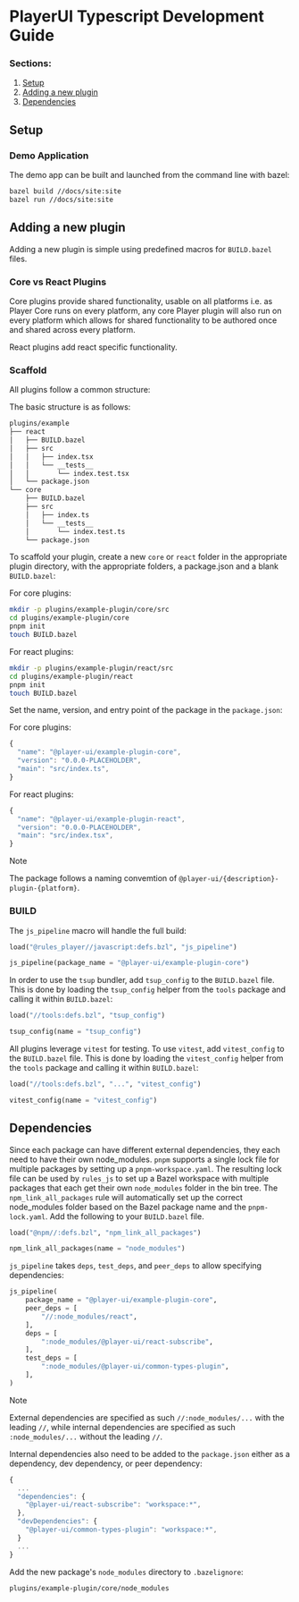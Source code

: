 # PlayerUI Typescript Development Guide

### Sections:
1. [Setup](#Setup)
2. [Adding a new plugin](#adding-a-new-plugin)
3. [Dependencies](#Dependencies)

## Setup
### Demo Application
The demo app can be built and launched from the command line with bazel:
```bash
bazel build //docs/site:site
bazel run //docs/site:site
```

## Adding a new plugin
Adding a new plugin is simple using predefined macros for `BUILD.bazel` files.

### Core vs React Plugins
Core plugins provide shared functionality, usable on all platforms i.e. as Player Core runs on every platform, any core Player plugin will also run on every platform which allows for shared functionality to be authored once and shared across every platform.

React plugins add react specific functionality.

### Scaffold
All plugins follow a common structure:

The basic structure is as follows:
```bash
plugins/example
├── react
│   ├── BUILD.bazel
│   ├── src
│   │   ├── index.tsx
│   │   └── __tests__
│   │       └── index.test.tsx
│   └── package.json
└── core
    ├── BUILD.bazel
    ├── src
    │   ├── index.ts
    │   └── __tests__
    │       └── index.test.ts
    └── package.json
```

To scaffold your plugin, create a new `core` or `react` folder in the appropriate plugin directory, with the appropriate folders, a package.json and a blank `BUILD.bazel`:

For core plugins:
```bash
mkdir -p plugins/example-plugin/core/src
cd plugins/example-plugin/core
pnpm init
touch BUILD.bazel
```

For react plugins:
```bash
mkdir -p plugins/example-plugin/react/src
cd plugins/example-plugin/react
pnpm init
touch BUILD.bazel
```

Set the name, version, and entry point of the package in the `package.json`:

For core plugins:
```javascript
{
  "name": "@player-ui/example-plugin-core",
  "version": "0.0.0-PLACEHOLDER",
  "main": "src/index.ts",
}
```

For react plugins:
```javascript
{
  "name": "@player-ui/example-plugin-react",
  "version": "0.0.0-PLACEHOLDER",
  "main": "src/index.tsx",
}
```

> [!NOTE]
> The package follows a naming convemtion of `@player-ui/{description}-plugin-{platform}`.

### BUILD
The `js_pipeline` macro will handle the full build:

```python
load("@rules_player//javascript:defs.bzl", "js_pipeline")

js_pipeline(package_name = "@player-ui/example-plugin-core")
```

In order to use the `tsup` bundler, add `tsup_config` to the `BUILD.bazel` file. This is done by loading the `tsup_config` helper from the `tools` package and calling it within `BUILD.bazel`:

```python
load("//tools:defs.bzl", "tsup_config")

tsup_config(name = "tsup_config")
```

All plugins leverage `vitest` for testing. To use `vitest`, add `vitest_config` to the `BUILD.bazel` file. This is done by loading the `vitest_config` helper from the `tools` package and calling it within `BUILD.bazel`: 

```python
load("//tools:defs.bzl", "...", "vitest_config")

vitest_config(name = "vitest_config")
```

## Dependencies
Since each package can have different external dependencies, they each need to have their own node_modules. `pnpm` supports a single lock file for multiple packages by setting up a `pnpm-workspace.yaml`. The resulting lock file can be used by `rules_js` to set up a Bazel workspace with multiple packages that each get their own `node_modules` folder in the bin tree. The `npm_link_all_packages` rule will automatically set up the correct node_modules folder based on the Bazel package name and the `pnpm-lock.yaml`. Add the following to your `BUILD.bazel` file.

```python
load("@npm//:defs.bzl", "npm_link_all_packages")

npm_link_all_packages(name = "node_modules")
```

`js_pipeline` takes `deps`, `test_deps`, and `peer_deps` to allow specifying dependencies:

```python
js_pipeline(
    package_name = "@player-ui/example-plugin-core",
    peer_deps = [
        "//:node_modules/react",
    ],
    deps = [
        ":node_modules/@player-ui/react-subscribe",
    ],
    test_deps = [
        ":node_modules/@player-ui/common-types-plugin",
    ],
)
```

> [!NOTE]
> External dependencies are specified as such `//:node_modules/...` with the leading `//`, while internal dependencies are specified as such `:node_modules/...` without the leading `//`.

Internal dependencies also need to be added to the `package.json` either as a dependency, dev dependency, or peer dependency:

```javascript
{
  ...
  "dependencies": {
    "@player-ui/react-subscribe": "workspace:*",
  },
  "devDependencies": {
    "@player-ui/common-types-plugin": "workspace:*",
  }
  ...
}
```

Add the new package's `node_modules` directory to `.bazelignore`:

`plugins/example-plugin/core/node_modules`

